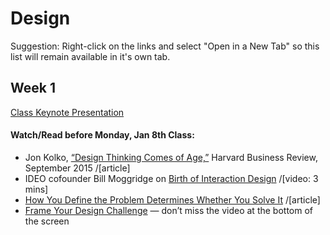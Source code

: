 # Design

Suggestion: Right-click on the links and select "Open in a New Tab" so this list will remain available in it's own tab. 

## Week 1
[Class Keynote Presentation](https://drive.google.com/file/d/1Z67BeBCv86EwYmqFfE-uuQo5Ubx5HQAR/view?usp=sharing) 

#### Watch/Read before Monday, Jan 8th Class:
* Jon Kolko, [“Design Thinking Comes of Age,”](https://hbr.org/2015/09/design-thinking-comes-of-age) Harvard Business Review, September 2015 /[article]
* IDEO cofounder Bill Moggridge on [Birth of Interaction Design](https://youtu.be/DAHHSS_WgfI) /[video: 3 mins]
* [How You Define the Problem Determines Whether You Solve It](https://hbr.org/2017/06/how-you-define-the-problem-determines-whether-you-solve-it) /[article]
* [Frame Your Design Challenge](http://www.designkit.org/methods/60) — don’t miss the video at the bottom of the screen 
